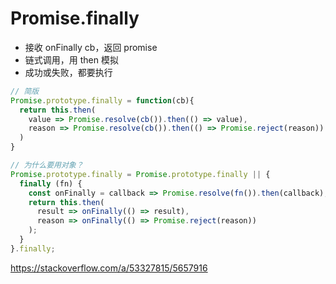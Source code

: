 # Promise.finally

- 接收 onFinally cb，返回 promise
- 链式调用，用 then 模拟
- 成功或失败，都要执行


```js
// 简版
Promise.prototype.finally = function(cb){
  return this.then(
    value => Promise.resolve(cb()).then(() => value),
    reason => Promise.resolve(cb()).then(() => Promise.reject(reason))
  )
}

// 为什么要用对象？
Promise.prototype.finally = Promise.prototype.finally || {
  finally (fn) {
    const onFinally = callback => Promise.resolve(fn()).then(callback);
    return this.then(
      result => onFinally(() => result),
      reason => onFinally(() => Promise.reject(reason))
    );
  }
}.finally;
```
https://stackoverflow.com/a/53327815/5657916

